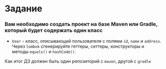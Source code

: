 # Задание

### Вам необходимо создать проект на базе Maven или Gradle, который будет содержать один класс
- `User` - класс, описывающий пользователя с полями `id`, `name` и `address`. Через `lombok` сгенерируйте геттеры, сеттеры, конструкторы и методы `equals()` и `hashCode()`.

Как итог ДЗ должен быть один репозиторий с `maven`, другой с `gradle`